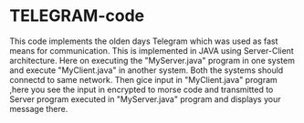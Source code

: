 # TELEGRAM-code
This code implements the olden days Telegram which was used as fast means for communication.
This is implemented in JAVA using Server-Client architecture.
Here on executing the "MyServer.java" program in one system and execute "MyClient.java" in another system.
Both the systems should connectd to same network.
Then gice input in "MyClient.java" program ,here you see the input in encrypted to morse code and transmitted to Server program executed in "MyServer.java" program and displays your message there.
